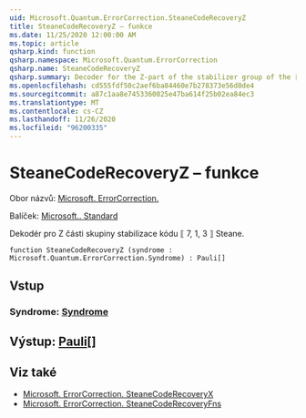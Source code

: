 ```yaml
---
uid: Microsoft.Quantum.ErrorCorrection.SteaneCodeRecoveryZ
title: SteaneCodeRecoveryZ – funkce
ms.date: 11/25/2020 12:00:00 AM
ms.topic: article
qsharp.kind: function
qsharp.namespace: Microsoft.Quantum.ErrorCorrection
qsharp.name: SteaneCodeRecoveryZ
qsharp.summary: Decoder for the Z-part of the stabilizer group of the ⟦7, 1, 3⟧ Steane quantum code.
ms.openlocfilehash: cd555fdf50c2aef6ba84460e7b278373e56d0de4
ms.sourcegitcommit: a87c1aa8e7453360025e47ba614f25b02ea84ec3
ms.translationtype: MT
ms.contentlocale: cs-CZ
ms.lasthandoff: 11/26/2020
ms.locfileid: "96200335"
---
```

# <a name="steanecoderecoveryz-function"></a>SteaneCodeRecoveryZ – funkce

Obor názvů: [Microsoft. ErrorCorrection.](xref:Microsoft.Quantum.ErrorCorrection)

Balíček: [Microsoft.. Standard](https://nuget.org/packages/Microsoft.Quantum.Standard)


Dekodér pro Z části skupiny stabilizace kódu ⟦ 7, 1, 3 ⟧ Steane.

```qsharp
function SteaneCodeRecoveryZ (syndrome : Microsoft.Quantum.ErrorCorrection.Syndrome) : Pauli[]
```


## <a name="input"></a>Vstup

### <a name="syndrome--syndrome"></a>Syndrome: [Syndrome](xref:Microsoft.Quantum.ErrorCorrection.Syndrome)





## <a name="output--pauli"></a>Výstup: [Pauli](xref:microsoft.quantum.lang-ref.pauli)[]



## <a name="see-also"></a>Viz také

- [Microsoft. ErrorCorrection. SteaneCodeRecoveryX](xref:Microsoft.Quantum.ErrorCorrection.SteaneCodeRecoveryX)
- [Microsoft. ErrorCorrection. SteaneCodeRecoveryFns](xref:Microsoft.Quantum.ErrorCorrection.SteaneCodeRecoveryFns)